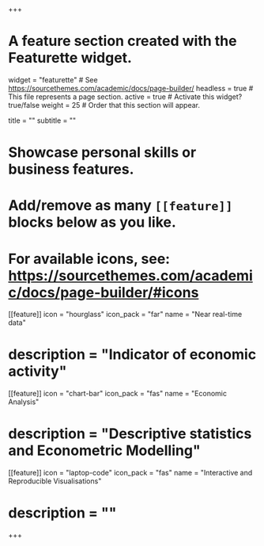 +++
# A feature section created with the Featurette widget.
widget = "featurette"  # See https://sourcethemes.com/academic/docs/page-builder/
headless = true  # This file represents a page section.
active = true  # Activate this widget? true/false
weight = 25  # Order that this section will appear.

title = ""
subtitle = ""

# Showcase personal skills or business features.
# 
# Add/remove as many `[[feature]]` blocks below as you like.
# 
# For available icons, see: https://sourcethemes.com/academic/docs/page-builder/#icons


 [[feature]]
  icon = "hourglass"
  icon_pack = "far"
  name = "Near real-time data"
#  description = "Indicator of economic activity"


[[feature]]
  icon = "chart-bar"
  icon_pack = "fas"
  name = "Economic Analysis"
#  description = "Descriptive statistics and Econometric Modelling"

  
[[feature]]
  icon = "laptop-code"
  icon_pack = "fas"
  name = "Interactive and Reproducible Visualisations"
#  description = ""


+++
